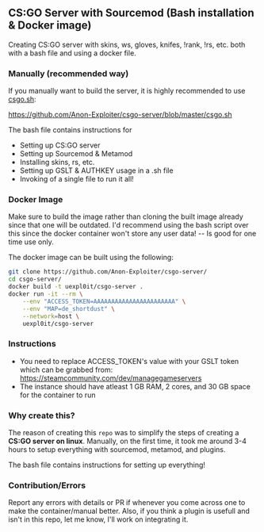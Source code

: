 ## CS:GO Server with Sourcemod (Bash installation & Docker image)
Creating CS:GO server with skins, ws, gloves, knifes, !rank, !rs, etc. both with a bash file and using a docker file.  

### Manually (recommended way)
If you manually want to build the server, it is highly recommended to use [csgo.sh](https://github.com/Anon-Exploiter/csgo-server/blob/master/csgo.sh):

https://github.com/Anon-Exploiter/csgo-server/blob/master/csgo.sh

The bash file contains instructions for
- Setting up CS:GO server
- Setting up Sourcemod & Metamod
- Installing skins, rs, etc.
- Setting up GSLT & AUTHKEY usage in a .sh file
- Invoking of a single file to run it all! 

### Docker Image
Make sure to build the image rather than cloning the built image already since that one will be outdated. I'd recommend using the bash script over this since the docker container won't store any user data! -- Is good for one time use only. 

The docker image can be built using the following:
```bash
git clone https://github.com/Anon-Exploiter/csgo-server/
cd csgo-server/
docker build -t uexpl0it/csgo-server .
docker run -it --rm \
    --env "ACCESS_TOKEN=AAAAAAAAAAAAAAAAAAAAAAA" \
    --env "MAP=de_shortdust" \
    --network=host \
    uexpl0it/csgo-server 
```

### Instructions
* You need to replace ACCESS_TOKEN's value with your GSLT token which can be grabbed from: https://steamcommunity.com/dev/managegameservers
* The instance should have atleast 1 GB RAM, 2 cores, and 30 GB space for the container to run

### Why create this?
The reason of creating this `repo` was to simplify the steps of creating a **CS:GO server on linux**. Manually, on the first time, it took me around 3-4 hours to setup everything with sourcemod, metamod, and plugins.

The bash file contains instructions for setting up everything! 

### Contribution/Errors
Report any errors with details or PR if whenever you come across one to make the container/manual better. Also, if you think a plugin is usefull and isn't in this repo, let me know, I'll work on integrating it. 
